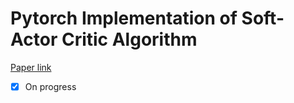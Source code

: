 # Pytorch Implementation of Soft-Actor Critic Algorithm
[Paper link](https://arxiv.org/pdf/1801.01290.pdf)

- [x] On progress
